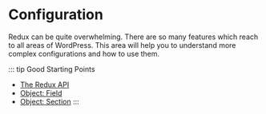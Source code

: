 # Configuration

Redux can be quite overwhelming. There are so many features which reach to all areas of WordPress. This area will help you
to understand more complex configurations and how to use them.

::: tip Good Starting Points
- [The Redux API](api.md)
- [Object: Field](objects/field.md)
- [Object: Section](objects/section.md)
:::